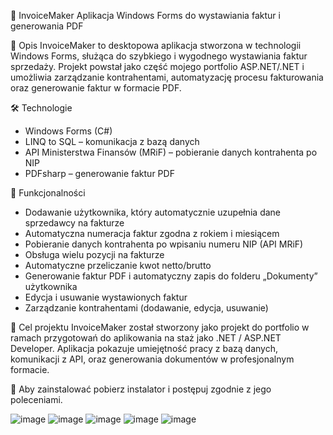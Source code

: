 🧾 InvoiceMaker
Aplikacja Windows Forms do wystawiania faktur i generowania PDF

📄 Opis
InvoiceMaker to desktopowa aplikacja stworzona w technologii Windows Forms, służąca do szybkiego i wygodnego wystawiania faktur sprzedaży. Projekt powstał jako część mojego portfolio ASP.NET/.NET i umożliwia zarządzanie kontrahentami, automatyzację procesu fakturowania oraz generowanie faktur w formacie PDF.

🛠️ Technologie
- Windows Forms (C#)
- LINQ to SQL – komunikacja z bazą danych
- API Ministerstwa Finansów (MRiF) – pobieranie danych kontrahenta po NIP
- PDFsharp – generowanie faktur PDF

🚀 Funkcjonalności
- Dodawanie użytkownika, który automatycznie uzupełnia dane sprzedawcy na fakturze
- Automatyczna numeracja faktur zgodna z rokiem i miesiącem
- Pobieranie danych kontrahenta po wpisaniu numeru NIP (API MRiF)
- Obsługa wielu pozycji na fakturze
- Automatyczne przeliczanie kwot netto/brutto
- Generowanie faktur PDF i automatyczny zapis do folderu „Dokumenty” użytkownika
- Edycja i usuwanie wystawionych faktur
- Zarządzanie kontrahentami (dodawanie, edycja, usuwanie)

🎯 Cel projektu
InvoiceMaker został stworzony jako projekt do portfolio w ramach przygotowań do aplikowania na staż jako .NET / ASP.NET Developer. Aplikacja pokazuje umiejętność pracy z bazą danych, komunikacji z API, oraz generowania dokumentów w profesjonalnym formacie.

📄 Aby zainstalować pobierz instalator i postępuj zgodnie z jego poleceniami.

![image](https://github.com/user-attachments/assets/7a7f7c47-4525-41d8-b58a-416588af0e1b)
![image](https://github.com/user-attachments/assets/e7e55d36-d2ee-4ffd-9629-48f5df5d9aab)
![image](https://github.com/user-attachments/assets/e2d868a9-9aaf-4016-8e33-b66802f194a7)
![image](https://github.com/user-attachments/assets/ecb180be-e0d2-4c8f-8fb6-db1664f16861)
![image](https://github.com/user-attachments/assets/35cd03b4-38f3-4544-b62a-855d93bd1847)

